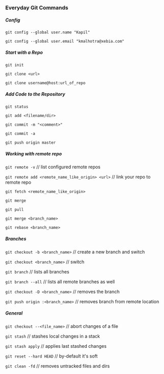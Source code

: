 ### Everyday Git Commands

##### Config

`git config --global user.name "Kapil"`

`git config --global user.email "kmalhotra@xebia.com"`

##### Start with a Repo

`git init`

`git clone <url>`

`git clone username@host:url_of_repo`

##### Add Code to the Repository

`git status`

`git add <filename/dir>`

`git commit -m "<comment>"`

`git commit -a`

`git push origin master`

##### Working with remote repo

`git remote -v` // list configured remote repos

`git remote add <remote_name_like_origin> <url>` // link your repo to remote repo

`git fetch <remote_name_like_origin>`

`git merge`

`git pull`

`git merge <branch_name>`

`git rebase <branch_name>`

##### Branches

`git checkout -b <branch_name>` // create a new branch and switch

`git checkout <branch_name>` // switch

`git branch` // lists all branches

`git branch --all` // lists all remote branches as well

`git checkout -D <branch_name>` // removes the branch

`git push origin :<branch_name>` // removes branch from remote location

##### General

`git checkout --<file_name>` // abort changes of a file

`git stash` // stashes local changes in a stack

`git stash apply` // applies last stashed changes

`git reset --hard HEAD` // by-default it's soft

`git clean -fd` // removes untracked files and dirs
